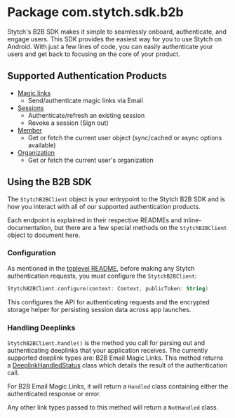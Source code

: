 # Package com.stytch.sdk.b2b
Stytch's B2B SDK makes it simple to seamlessly onboard, authenticate, and engage users. This SDK provides the easiest way for you to use Stytch on Android. With just a few lines of code, you can easily authenticate your users and get back to focusing on the core of your product.

## Supported Authentication Products
- [Magic links](magicLinks)
    - Send/authenticate magic links via Email
- [Sessions](sessions)
    - Authenticate/refresh an existing session
    - Revoke a session (Sign out)
- [Member](member)
    - Get or fetch the current user object (sync/cached or async options available)
- [Organization](organization)
    - Get or fetch the current user's organization

## Using the B2B SDK
The `StytchB2BClient` object is your entrypoint to the Stytch B2B SDK and is how you interact with all of our supported authentication products.

Each endpoint is explained in their respective READMEs and inline-documentation, but there are a few special methods on the `StytchB2BClient` object to document here.

### **Configuration**
As mentioned in the [toplevel README](/README.md), before making any Stytch authentication requests, you must configure the `StytchB2BClient`:
```kotlin
StytchB2BClient.configure(context: Context, publicToken: String)
```
This configures the API for authenticating requests and the encrypted storage helper for persisting session data across app launches.

### **Handling Deeplinks**
`StytchB2BClient.handle()` is the method you call for parsing out and authenticating deeplinks that your application receives. The currently supported deeplink types are: B2B Email Magic Links. This method returns a [DeeplinkHandledStatus](../common/DeeplinkHandledStatus.kt) class which details the result of the authentication call.

For B2B Email Magic Links, it will return a `Handled` class containing either the authenticated response or error.

Any other link types passed to this method will return a `NotHandled` class.
